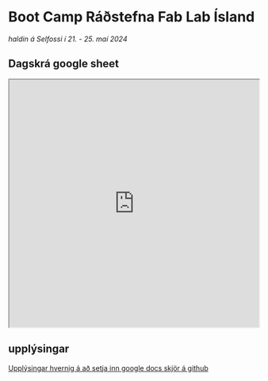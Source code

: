 # Boot Camp Ráðstefna Fab Lab Ísland 

*haldin á Selfossi í 21. - 25. maí 2024*

## Dagskrá google sheet

<iframe width="100%" height="500px" src="https://docs.google.com/spreadsheets/d/e/2PACX-1vTRk7RkXwjAVGuX6MYAfAJhDULZ5lK2OJYemeZsCFHXWgv1KTBR8kKNWRvuWFnKorgMZLM9-NtVZguZ/pubhtml?gid=1334092490&amp;single=true&amp;widget=true&amp;headers=false"></iframe>

## upplýsingar
[Upplýsingar hvernig á að setja inn google docs skjör á github](https://3moons.io/how-to-embed-an-editable-google-sheet/)


